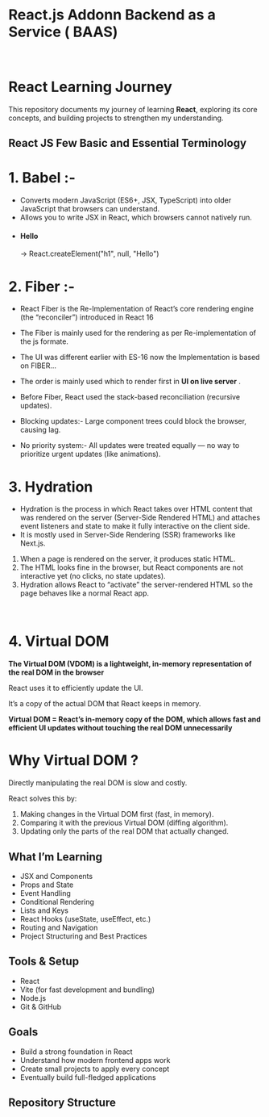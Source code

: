 # React.js Addonn Backend as a Service ( BAAS)
<BR/>

# React Learning Journey
This repository documents my journey of learning **React**, exploring its core concepts, and building projects to strengthen my understanding.


## React JS Few Basic and Essential Terminology

# 1. Babel :-
- Converts modern JavaScript (ES6+, JSX, TypeScript) into older JavaScript that browsers can understand.
- Allows you to write JSX in React, which browsers cannot natively run.
- <h4> Hello </h4> → React.createElement("h1", null, "Hello")

# 2. Fiber :-
- React Fiber is the Re-Implementation of React’s core rendering engine (the “reconciler”) introduced in React 16
- The Fiber is mainly used for the rendering as per Re-implementation of the js formate.
- The UI was different earlier with ES-16 now the Implementation is based on FIBER...
- The order is mainly used which to render first in **UI on live server** .

- Before Fiber, React used the stack-based reconciliation (recursive updates).
- Blocking updates:- Large component trees could block the browser, causing lag.
- No priority system:- All updates were treated equally — no way to prioritize urgent updates (like animations).

# 3. Hydration

- Hydration is the process in which React takes over HTML content that was rendered on the server (Server-Side Rendered HTML) and attaches event listeners and state to make it fully interactive on the client side.
- It is mostly used in Server-Side Rendering (SSR) frameworks like Next.js.


1. When a page is rendered on the server, it produces static HTML.
2. The HTML looks fine in the browser, but React components are not interactive yet (no clicks, no state updates).
3. Hydration allows React to “activate” the server-rendered HTML so the page behaves like a normal React app.
</Br>

# 4. Virtual DOM
 
 **The Virtual DOM (VDOM) is a lightweight, in-memory representation of the real DOM in the browser**
 
React uses it to efficiently update the UI.

It’s a copy of the actual DOM that React keeps in memory.

**Virtual DOM = React’s in-memory copy of the DOM, which allows fast and efficient UI updates without touching the real DOM unnecessarily**

# Why Virtual DOM ?

Directly manipulating the real DOM is slow and costly.

React solves this by:

1. Making changes in the Virtual DOM first (fast, in memory).
2. Comparing it with the previous Virtual DOM (diffing algorithm).
3. Updating only the parts of the real DOM that actually changed.

##  What I’m Learning
- JSX and Components  
- Props and State  
- Event Handling  
- Conditional Rendering  
- Lists and Keys  
- React Hooks (useState, useEffect, etc.)  
- Routing and Navigation  
- Project Structuring and Best Practices  

##  Tools & Setup
- React  
- Vite (for fast development and bundling)  
- Node.js  
- Git & GitHub  

## Goals
- Build a strong foundation in React  
- Understand how modern frontend apps work  
- Create small projects to apply every concept  
- Eventually build full-fledged applications  

##  Repository Structure


